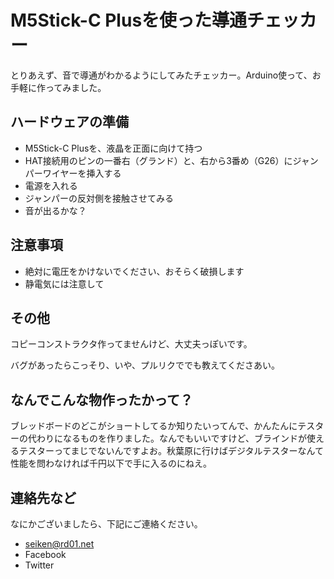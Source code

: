 # M5Stick-C Plusを使った導通チェッカー

とりあえず、音で導通がわかるようにしてみたチェッカー。Arduino使って、お手軽に作ってみました。

## ハードウェアの準備

* M5Stick-C Plusを、液晶を正面に向けて持つ
* HAT接続用のピンの一番右（グランド）と、右から3番め（G26）にジャンパーワイヤーを挿入する
* 電源を入れる
* ジャンパーの反対側を接触させてみる
* 音が出るかな？

## 注意事項

* 絶対に電圧をかけないでください、おそらく破損します
* 静電気には注意して

## その他

コピーコンストラクタ作ってませんけど、大丈夫っぽいです。

バグがあったらこっそり、いや、プルリクででも教えてくださあい。

## なんでこんな物作ったかって？

ブレッドボードのどこがショートしてるか知りたいってんで、かんたんにテスターの代わりになるものを作りました。なんでもいいですけど、ブラインドが使えるテスターってまじでないんですよお。秋葉原に行けばデジタルテスターなんて性能を問わなければ千円以下で手に入るのにねえ。

## 連絡先など

なにかございましたら、下記にご連絡ください。
* seiken@rd01.net
* Facebook
* Twitter

